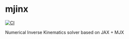 # mjinx
[![CI](https://img.shields.io/github/actions/workflow/status/based-robotics/mjinx/build.yaml?branch=master)](https://github.com/based-robotics/mjinx/actions)


Numerical Inverse Kinematics solver based on JAX + MJX
